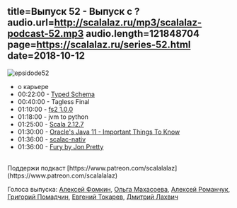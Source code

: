 title=Выпуск 52 - Выпуск с ?
audio.url=http://scalalaz.ru/mp3/scalalaz-podcast-52.mp3
audio.length=121848704
page=https://scalalaz.ru/series-52.html
date=2018-10-12
----

![epsidode52](img/episode52.jpg)

* о карьере
* 00:22:00 - [Typed Schema](https://github.com/TinkoffCreditSystems/typed-schema)
* 00:40:00 - Tagless Final
* 01:10:00 - [fs2 1.0.0](https://github.com/functional-streams-for-scala/fs2/releases/tag/v1.0.0)
* 01:18:00 - jvm to python
* 01:25:00 - [Scala 2.12.7](https://github.com/scala/scala/releases/tag/v2.12.7)
* 01:30:00 - [Oracle's Java 11 - Important Things To Know](https://blog.jetbrains.com/idea/2018/09/using-java-11-in-production-important-things-to-know/)
* 01:36:00 - [scalac-nativ](https://github.com/graalvm/graalvm-demos/tree/master/scala-days-2018/scalac-native)
* 01:36:00 - [Fury by Jon Pretty](https://fury.build/)


<br/>
Поддержи подкаст [https://www.patreon.com/scalalalaz](https://www.patreon.com/scalalalaz)
<br/>

Голоса выпуска:
[Алексей Фомкин](http://github.com/fomkin),
[Ольга Махасоева](https://twitter.com/oli_kitty),
[Алексей Романчук](http://github.com/13h3r),
[Григорий Помадчин](https://github.com/pomadchin),
[Евгений Токарев](https://twitter.com/strobegen),
[Дмитрий Лахвич](https://github.com/ReiReiRei)
